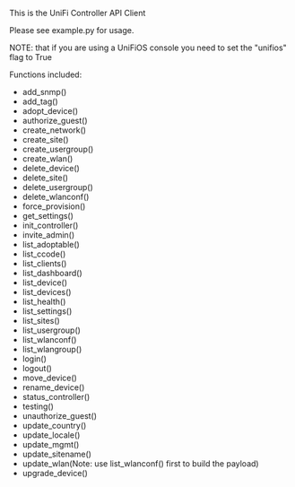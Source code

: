 This is the UniFi Controller API Client 

Please see example.py for usage.

NOTE: that if you are using a UniFiOS console you need to set the "unifios" flag to True 


Functions included:
- add_snmp()
- add_tag()
- adopt_device()
- authorize_guest()
- create_network()
- create_site()
- create_usergroup()
- create_wlan()
- delete_device()
- delete_site()
- delete_usergroup()
- delete_wlanconf()
- force_provision()
- get_settings()
- init_controller()
- invite_admin()
- list_adoptable()
- list_ccode()
- list_clients()
- list_dashboard()
- list_device()
- list_devices()
- list_health()
- list_settings()
- list_sites()
- list_usergroup()
- list_wlanconf()
- list_wlangroup()
- login()
- logout()
- move_device()
- rename_device()
- status_controller()
- testing()
- unauthorize_guest()
- update_country()
- update_locale()
- update_mgmt()
- update_sitename()
- update_wlan(Note: use list_wlanconf() first to build the payload) 
- upgrade_device()